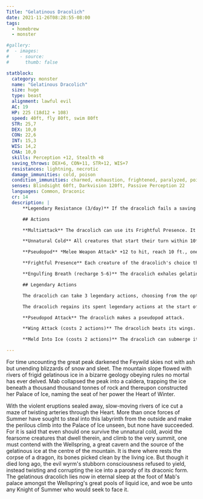 ```yaml
---
Title: "Gelatinous Dracolich"
date: 2021-11-26T08:28:55-08:00
tags:
  - homebrew
  - monster

#gallery:
#  - images:
#    - source: 
#      thumb: false

statblock:
  category: monster
  name: "Gelatinous Dracolich"
  size: huge
  type: beast
  alignment: lawful evil
  AC: 19
  HP: 225 (18d12 + 108)
  speed: 40ft, fly 80ft, swim 80ft
  STR: 25,7
  DEX: 10,0
  CON: 22,6
  INT: 15,3
  WIS: 14,2
  CHA: 10,0
  skills: Perception +12, Stealth +8
  saving_throws: DEX+6, CON+11, STR+12, WIS+7
  resistances: lightning, necrotic
  damage_immunities: cold, poison
  condition_immunities: charmed, exhaustion, frightened, paralyzed, poisoned
  senses: Blindsight 60ft, Darkvision 120ft, Passive Perception 22
  languages: Common, Draconic
  cr: 14
  description: |
      **Legendary Resistance (3/day)** If the dracolich fails a saving throw, it can choose to succeed instead.

      ## Actions

      **Multiattack** The dracolich can use its Frightful Presence. It then makes three pseudopod attacks.

      **Unnatural Cold** All creatures that start their turn within 10ft of the dracolich takes 6 (2d10) cold damage.

      **Pseudopod** *Melee Weapon Attack* +12 to hit, reach 10 ft., one target. Hit: 11 (1d6+7) bludgeoning damage and 1d10 cold damage.

      **Frightful Presence** Each creature of the dracolich's choice that is within 120 feet of the dracolich and aware of it must succeed on a DC 17 WIS saving throw or become frightened for 1 minute. A creature can repeat the saving throw at the end of each of its turns, ending the effect on itself on success. If a creature's saving throw is successful or the effect ends for it, the creature is immune to the dracolich's Frightful Presence for the next 24 hours.

      **Engulfing Breath (recharge 5-6)** The dracolich exhales gelatinous ice in a 60 ft cone. Each creature in the cone must succeed on a DC 19 DEX saving throw or take 6d6 cold damage and become engulfed. Creatures who succeed the saving throw take 3d6 cold damage and are not engulfed. Engulfed creatures are frozen in place: they are restrained and they take 3d6 cold damage at the start of their turn. An engulfed creature can spend an action to make a STR 17 saving throw to break free.

      ## Legendary Actions

      The dracolich can take 3 legendary actions, choosing from the options below. Only one legendary action can be used at a time and only at the end of another creature's turn. The dracolich can move up to 40ft during its legendary action.

      The dracolich regains its spent legendary actions at the start of its next turn.

      **Pseudopod Attack** The dracolich makes a pseudopod attack.

      **Wing Attack (costs 2 actions)** The dracolich beats its wings. Each creature within 10 feet of the dracolich must succeed on a DC 21 DEX saving throw or take 14 (2d6+7) bludgeoning damage and be knocked prone. After beating its wings this way, the dracolich can fly up to half its flying speed.

      **Meld Into Ice (costs 2 actions)** The dracolich can submerge itself in a volume of gelatinous ice no smaller than a 20ft radius sphere. It can then swim up to half its swimming speed. While submerged, the dracolich has full cover and advantage on stealth checks. 

---
```


For time uncounting the great peak darkened the Feywild skies not with ash but unending blizzards of snow and sleet. The mountain slope flowed with rivers of frigid gelatinous ice in a bizarre geology obeying rules no mortal has ever delved. Mab collapsed the peak into a caldera, trapping the ice beneath a thousand thousand tonnes of rock and thereupon constructed her Palace of Ice, naming the seat of her power the Heart of Winter.

With the violent eruptions sealed away, slow-moving rivers of ice cut a maze of twisting arteries through the Heart. More than once forces of Summer have sought to steal into this labyrinth from the outside and make the perilous climb into the Palace of Ice unseen, but none have succeeded. For it is said that even should one survive the unnatural cold, avoid the fearsome creatures that dwell therein, and climb to the very summit, one must contend with the Wellspring, a great cavern and the source of the gelatinous ice at the centre of the mountain. It is there where rests the corpse of a dragon, its bones picked clean by the living ice. But though it died long ago, the evil wyrm's   stubborn consciousness refused to yield, instead twisting and corrupting the ice into a parody of its draconic form. The gelatinous dracolich lies now in eternal sleep at the foot of Mab's palace amongst the Wellspring's great pools of liquid ice, and woe be unto any Knight of Summer who would seek to face it.
